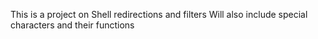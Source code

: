 This is a project on Shell redirections and filters
Will also include special characters and their functions
